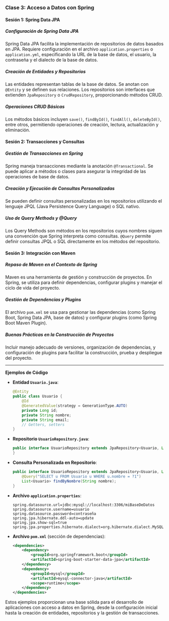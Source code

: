 ### Clase 3: Acceso a Datos con Spring

#### Sesión 1: Spring Data JPA

##### Configuración de Spring Data JPA
Spring Data JPA facilita la implementación de repositorios de datos basados en JPA. Requiere configuración en el archivo `application.properties` o `application.yml`, especificando la URL de la base de datos, el usuario, la contraseña y el dialecto de la base de datos.

##### Creación de Entidades y Repositorios
Las entidades representan tablas de la base de datos. Se anotan con `@Entity` y se definen sus relaciones. Los repositorios son interfaces que extienden `JpaRepository` o `CrudRepository`, proporcionando métodos CRUD.

##### Operaciones CRUD Básicas
Los métodos básicos incluyen `save()`, `findById()`, `findAll()`, `deleteById()`, entre otros, permitiendo operaciones de creación, lectura, actualización y eliminación.

#### Sesión 2: Transacciones y Consultas

##### Gestión de Transacciones en Spring
Spring maneja transacciones mediante la anotación `@Transactional`. Se puede aplicar a métodos o clases para asegurar la integridad de las operaciones de base de datos.

##### Creación y Ejecución de Consultas Personalizadas
Se pueden definir consultas personalizadas en los repositorios utilizando el lenguaje JPQL (Java Persistence Query Language) o SQL nativo.

##### Uso de Query Methods y @Query
Los Query Methods son métodos en los repositorios cuyos nombres siguen una convención que Spring interpreta como consultas. `@Query` permite definir consultas JPQL o SQL directamente en los métodos del repositorio.


#### Sesión 3: Integración con Maven

##### Repaso de Maven en el Contexto de Spring
Maven es una herramienta de gestión y construcción de proyectos. En Spring, se utiliza para definir dependencias, configurar plugins y manejar el ciclo de vida del proyecto.

##### Gestión de Dependencias y Plugins
El archivo `pom.xml` se usa para gestionar las dependencias (como Spring Boot, Spring Data JPA, base de datos) y configurar plugins (como Spring Boot Maven Plugin).

##### Buenas Prácticas en la Construcción de Proyectos
Incluir manejo adecuado de versiones, organización de dependencias, y configuración de plugins para facilitar la construcción, prueba y despliegue del proyecto.

---

**Ejemplos de Código**

- **Entidad `Usuario.java`**:
  ```java
  @Entity
  public class Usuario {
      @Id
      @GeneratedValue(strategy = GenerationType.AUTO)
      private Long id;
      private String nombre;
      private String email;
      // Getters, setters
  }
  ```

- **Repositorio `UsuarioRepository.java`**:
  ```java
  public interface UsuarioRepository extends JpaRepository<Usuario, Long> {
  }
  ```

- **Consulta Personalizada en Repositorio**:
  ```java
  public interface UsuarioRepository extends JpaRepository<Usuario, Long> {
      @Query("SELECT u FROM Usuario u WHERE u.nombre = ?1")
      List<Usuario> findByNombre(String nombre);
  }
  ```

- **Archivo `application.properties`**:
  ```
  spring.datasource.url=jdbc:mysql://localhost:3306/miBaseDeDatos
  spring.datasource.username=usuario
  spring.datasource.password=contraseña
  spring.jpa.hibernate.ddl-auto=update
  spring.jpa.show-sql=true
  spring.jpa.properties.hibernate.dialect=org.hibernate.dialect.MySQL5Dialect
  ```

- **Archivo `pom.xml`** (sección de dependencias):
  ```xml
  <dependencies>
      <dependency>
          <groupId>org.springframework.boot</groupId>
          <artifactId>spring-boot-starter-data-jpa</artifactId>
      </dependency>
      <dependency>
          <groupId>mysql</groupId>
          <artifactId>mysql-connector-java</artifactId>
          <scope>runtime</scope>
      </dependency>
  </dependencies>
  ```

Estos ejemplos proporcionan una base sólida para el desarrollo de aplicaciones con acceso a datos en Spring, desde la configuración inicial hasta la creación de entidades, repositorios y la gestión de transacciones.